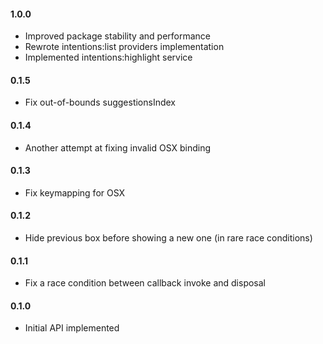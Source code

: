 #### 1.0.0

* Improved package stability and performance
* Rewrote intentions:list providers implementation
* Implemented intentions:highlight service

#### 0.1.5

* Fix out-of-bounds suggestionsIndex

#### 0.1.4

* Another attempt at fixing invalid OSX binding

#### 0.1.3

* Fix keymapping for OSX

#### 0.1.2

* Hide previous box before showing a new one (in rare race conditions)

#### 0.1.1

* Fix a race condition between callback invoke and disposal

#### 0.1.0

* Initial API implemented
